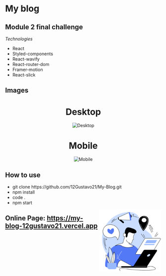 # My blog

## Module 2 final challenge

*Technologies*

+ React
+ Styled-components
+ React-wavify
+ React-router-dom
+ Framer-motion
+ React-slick

## Images

<div align="center">
 <h1>Desktop</h1>
 <img src="https://media.discordapp.net/attachments/1000858323026989078/1035965029247356968/unknown.png?width=807&height=454" alt="Desktop"/>
 <h1>Mobile</h1>
 <img src="https://media.discordapp.net/attachments/1000858323026989078/1035965787191648286/IMG_20221029_141744.jpg?width=218&height=454" alt="Mobile"/>
</div>

## How to use
 
 <div>
  <ul align="left">
   <li>git clone <a>https://github.com/12Gustavo21/My-Blog.git</a></li>
   <li>npm install</li>
   <li>code .</li>
   <li>npm start</li>
  </ul>
  <img src="public/Icon.png" alt="Icon" width="200" height="200" align="right" />
 </div>
 
 ## Online Page: https://my-blog-12gustavo21.vercel.app
 
